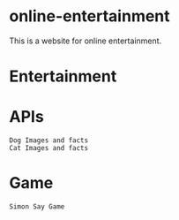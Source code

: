 # online-entertainment
This is a website for online entertainment.

# Entertainment
# APIs
    Dog Images and facts
    Cat Images and facts
# Game
    Simon Say Game